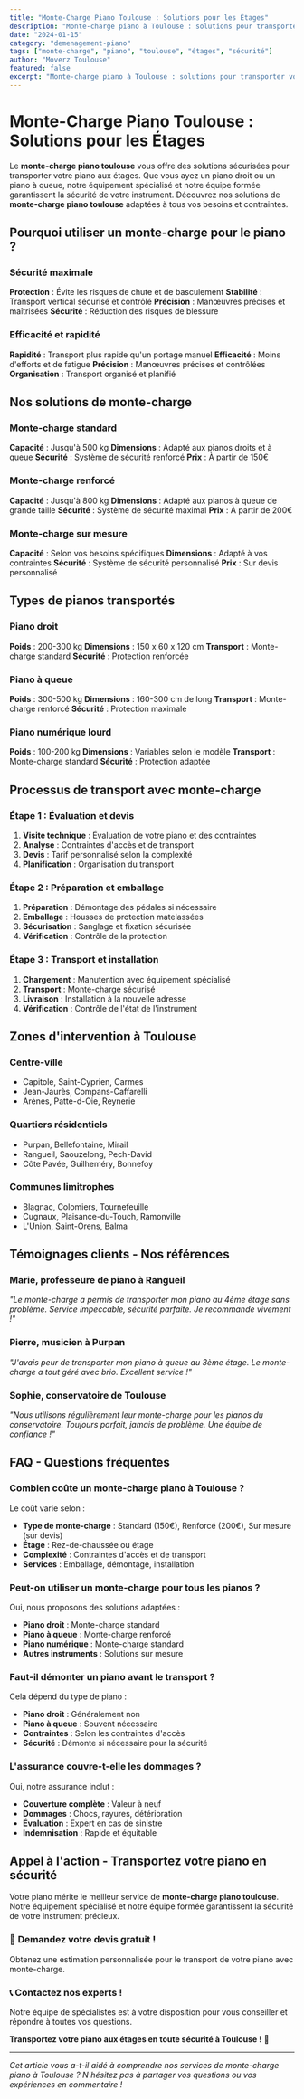 ```yaml
---
title: "Monte-Charge Piano Toulouse : Solutions pour les Étages"
description: "Monte-charge piano à Toulouse : solutions pour transporter votre piano aux étages. Équipement spécialisé, équipe formée, sécurité garantie. Devis gratuit."
date: "2024-01-15"
category: "demenagement-piano"
tags: ["monte-charge", "piano", "toulouse", "étages", "sécurité"]
author: "Moverz Toulouse"
featured: false
excerpt: "Monte-charge piano à Toulouse : solutions pour transporter votre piano aux étages. Équipement spécialisé, équipe formée, sécurité garantie."
---
```


# Monte-Charge Piano Toulouse : Solutions pour les Étages

Le **monte-charge piano toulouse** vous offre des solutions sécurisées pour transporter votre piano aux étages. Que vous ayez un piano droit ou un piano à queue, notre équipement spécialisé et notre équipe formée garantissent la sécurité de votre instrument. Découvrez nos solutions de **monte-charge piano toulouse** adaptées à tous vos besoins et contraintes.

## Pourquoi utiliser un monte-charge pour le piano ?

### Sécurité maximale

**Protection** : Évite les risques de chute et de basculement
**Stabilité** : Transport vertical sécurisé et contrôlé
**Précision** : Manœuvres précises et maîtrisées
**Sécurité** : Réduction des risques de blessure

### Efficacité et rapidité

**Rapidité** : Transport plus rapide qu'un portage manuel
**Efficacité** : Moins d'efforts et de fatigue
**Précision** : Manœuvres précises et contrôlées
**Organisation** : Transport organisé et planifié

## Nos solutions de monte-charge

### Monte-charge standard

**Capacité** : Jusqu'à 500 kg
**Dimensions** : Adapté aux pianos droits et à queue
**Sécurité** : Système de sécurité renforcé
**Prix** : À partir de 150€

### Monte-charge renforcé

**Capacité** : Jusqu'à 800 kg
**Dimensions** : Adapté aux pianos à queue de grande taille
**Sécurité** : Système de sécurité maximal
**Prix** : À partir de 200€

### Monte-charge sur mesure

**Capacité** : Selon vos besoins spécifiques
**Dimensions** : Adapté à vos contraintes
**Sécurité** : Système de sécurité personnalisé
**Prix** : Sur devis personnalisé

## Types de pianos transportés

### Piano droit

**Poids** : 200-300 kg
**Dimensions** : 150 x 60 x 120 cm
**Transport** : Monte-charge standard
**Sécurité** : Protection renforcée

### Piano à queue

**Poids** : 300-500 kg
**Dimensions** : 160-300 cm de long
**Transport** : Monte-charge renforcé
**Sécurité** : Protection maximale

### Piano numérique lourd

**Poids** : 100-200 kg
**Dimensions** : Variables selon le modèle
**Transport** : Monte-charge standard
**Sécurité** : Protection adaptée

## Processus de transport avec monte-charge

### Étape 1 : Évaluation et devis

1. **Visite technique** : Évaluation de votre piano et des contraintes
2. **Analyse** : Contraintes d'accès et de transport
3. **Devis** : Tarif personnalisé selon la complexité
4. **Planification** : Organisation du transport

### Étape 2 : Préparation et emballage

1. **Préparation** : Démontage des pédales si nécessaire
2. **Emballage** : Housses de protection matelassées
3. **Sécurisation** : Sanglage et fixation sécurisée
4. **Vérification** : Contrôle de la protection

### Étape 3 : Transport et installation

1. **Chargement** : Manutention avec équipement spécialisé
2. **Transport** : Monte-charge sécurisé
3. **Livraison** : Installation à la nouvelle adresse
4. **Vérification** : Contrôle de l'état de l'instrument

## Zones d'intervention à Toulouse

### Centre-ville
- Capitole, Saint-Cyprien, Carmes
- Jean-Jaurès, Compans-Caffarelli
- Arènes, Patte-d-Oie, Reynerie

### Quartiers résidentiels
- Purpan, Bellefontaine, Mirail
- Rangueil, Saouzelong, Pech-David
- Côte Pavée, Guilheméry, Bonnefoy

### Communes limitrophes
- Blagnac, Colomiers, Tournefeuille
- Cugnaux, Plaisance-du-Touch, Ramonville
- L'Union, Saint-Orens, Balma

## Témoignages clients - Nos références

### Marie, professeure de piano à Rangueil
*"Le monte-charge a permis de transporter mon piano au 4ème étage sans problème. Service impeccable, sécurité parfaite. Je recommande vivement !"*

### Pierre, musicien à Purpan
*"J'avais peur de transporter mon piano à queue au 3ème étage. Le monte-charge a tout géré avec brio. Excellent service !"*

### Sophie, conservatoire de Toulouse
*"Nous utilisons régulièrement leur monte-charge pour les pianos du conservatoire. Toujours parfait, jamais de problème. Une équipe de confiance !"*

## FAQ - Questions fréquentes

### Combien coûte un monte-charge piano à Toulouse ?

Le coût varie selon :
- **Type de monte-charge** : Standard (150€), Renforcé (200€), Sur mesure (sur devis)
- **Étage** : Rez-de-chaussée ou étage
- **Complexité** : Contraintes d'accès et de transport
- **Services** : Emballage, démontage, installation

### Peut-on utiliser un monte-charge pour tous les pianos ?

Oui, nous proposons des solutions adaptées :
- **Piano droit** : Monte-charge standard
- **Piano à queue** : Monte-charge renforcé
- **Piano numérique** : Monte-charge standard
- **Autres instruments** : Solutions sur mesure

### Faut-il démonter un piano avant le transport ?

Cela dépend du type de piano :
- **Piano droit** : Généralement non
- **Piano à queue** : Souvent nécessaire
- **Contraintes** : Selon les contraintes d'accès
- **Sécurité** : Démonte si nécessaire pour la sécurité

### L'assurance couvre-t-elle les dommages ?

Oui, notre assurance inclut :
- **Couverture complète** : Valeur à neuf
- **Dommages** : Chocs, rayures, détérioration
- **Évaluation** : Expert en cas de sinistre
- **Indemnisation** : Rapide et équitable

## Appel à l'action - Transportez votre piano en sécurité

Votre piano mérite le meilleur service de **monte-charge piano toulouse**. Notre équipement spécialisé et notre équipe formée garantissent la sécurité de votre instrument précieux.

### 🎹 **Demandez votre devis gratuit !**

Obtenez une estimation personnalisée pour le transport de votre piano avec monte-charge.

### 📞 **Contactez nos experts !**

Notre équipe de spécialistes est à votre disposition pour vous conseiller et répondre à toutes vos questions.

**Transportez votre piano aux étages en toute sécurité à Toulouse !** 🚚

---

*Cet article vous a-t-il aidé à comprendre nos services de monte-charge piano à Toulouse ? N'hésitez pas à partager vos questions ou vos expériences en commentaire !*


